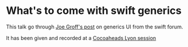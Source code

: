 # What's to come with swift generics

This talk go through [Joe Groff's post](https://forums.swift.org/t/improving-the-ui-of-generics/22814) on generics UI from the swift forum.

It has been given and recorded at a [Cocoaheads Lyon session](https://www.youtube.com/watch?v=uF5zaMnyBn4)

